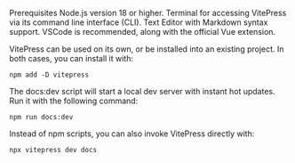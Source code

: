Prerequisites
Node.js version 18 or higher.
Terminal for accessing VitePress via its command line interface (CLI).
Text Editor with Markdown syntax support.
VSCode is recommended, along with the official Vue extension.


VitePress can be used on its own, or be installed into an existing project. In both cases, you can install it with:

`npm add -D vitepress`

The docs:dev script will start a local dev server with instant hot updates. Run it with the following command:



`npm run docs:dev`

Instead of npm scripts, you can also invoke VitePress directly with:

`npx vitepress dev docs`
